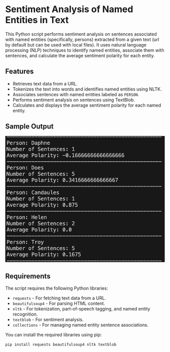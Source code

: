 # Sentiment Analysis of Named Entities in Text

This Python script performs sentiment analysis on sentences associated with named entities (specifically, persons) extracted from a given text (url by default but can be used with local files). It uses natural language processing (NLP) techniques to identify named entities, associate them with sentences, and calculate the average sentiment polarity for each entity.

## Features

- Retrieves text data from a URL.
- Tokenizes the text into words and identifies named entities using NLTK.
- Associates sentences with named entities labeled as `PERSON`.
- Performs sentiment analysis on sentences using TextBlob.
- Calculates and displays the average sentiment polarity for each named entity.

## Sample Output

![Sample](Sample.png)

## Requirements

The script requires the following Python libraries:

- `requests` - For fetching text data from a URL.
- `beautifulsoup4` - For parsing HTML content.
- `nltk` - For tokenization, part-of-speech tagging, and named entity recognition.
- `textblob` - For sentiment analysis.
- `collections` - For managing named entity sentence associations.

You can install the required libraries using pip:

```sh
pip install requests beautifulsoup4 nltk textblob

